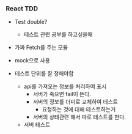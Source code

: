 ### React TDD

- Test double?
  - 테스트 관련 공부를 하고싶을때
-  가짜 Fetch를 주는 모듈
  - mock으로 사용

- 테스트 단위를 잘 정해야함
  - api를 가져오는 정보를 처리하여 표시
    - 서버가 죽으면 fail이 뜬다.
    - 서버의 정보를 더미로 교체하여 테스트
      - 요청하는 것에 대해 테스트하는거
    - 서버의 상태관련 해서 따로 테스트를 한다.
  - 서버 테스트
